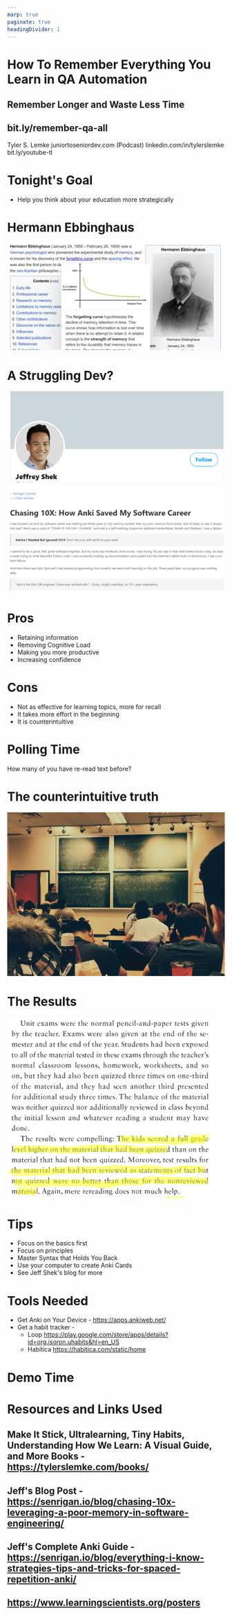 ```yaml
---
marp: true
paginate: true
headingDivider: 1
---
```


# How To Remember Everything You Learn in QA Automation
## Remember Longer and Waste Less Time
## bit.ly/remember-qa-all

Tyler S. Lemke
juniortoseniordev.com (Podcast)
linkedin.com/in/tylerslemke
bit.ly/youtube-tl

# Tonight's Goal
- Help you think about your education more strategically


# Hermann Ebbinghaus
![](images/hermann-ebbinghaus.png)

# A Struggling Dev?
![](images/jeff_shek.png)
![](images/chasing_anki.png)

# Pros
- Retaining information
- Removing Cognitive Load
- Making you more productive
- Increasing confidence

# Cons
- Not as effective for learning topics, more for recall
- It takes more effort in the beginning
- It is counterintuitive

# Polling Time
How many of you have re-read text before?



# The counterintuitive truth
![](images/shubham-sharan-Z-fq3wBVfMU-unsplash.jpg)

# The Results
![](images/makeitstick_excerpt.png)

# Tips
- Focus on the basics first
- Focus on principles
- Master Syntax that Holds You Back
- Use your computer to create Anki Cards
- See Jeff Shek's blog for more

# Tools Needed
- Get Anki on Your Device - https://apps.ankiweb.net/
- Get a habit tracker - 
   - Loop https://play.google.com/store/apps/details?id=org.isoron.uhabits&hl=en_US
   - Habitica https://habitica.com/static/home


# Demo Time



# Resources and Links Used
## Make It Stick, Ultralearning, Tiny Habits, Understanding How We Learn: A Visual Guide, and More Books - https://tylerslemke.com/books/
## Jeff's Blog Post - https://senrigan.io/blog/chasing-10x-leveraging-a-poor-memory-in-software-engineering/
## Jeff's Complete Anki Guide - https://senrigan.io/blog/everything-i-know-strategies-tips-and-tricks-for-spaced-repetition-anki/
## https://www.learningscientists.org/posters